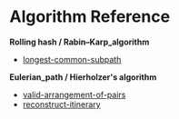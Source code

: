 # Algorithm Reference

<b>Rolling hash / Rabin–Karp_algorithm</b>

- [longest-common-subpath](hard/longest-common-subpath/README.md)

<b>Eulerian_path / Hierholzer's algorithm</b>

- [valid-arrangement-of-pairs](hard/valid-arrangement-of-pairs)
- [reconstruct-itinerary](hard/reconstruct-itinerary)
